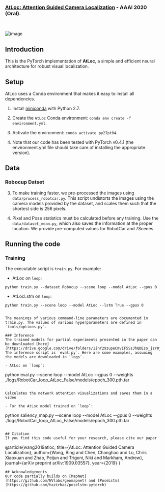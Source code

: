
### [AtLoc: Attention Guided Camera Localization](https://arxiv.org/abs/1909.03557) - AAAI 2020 (Oral).
<br/>

![image](https://github.com/Kudos12th/kudos_localization/assets/63325450/60675056-3ead-4371-ba81-cba0d410b319)


## Introduction 

This is the PyTorch implementation of **AtLoc**, a simple and efficient neural architecture for robust visual localization.

## Setup

AtLoc uses a Conda environment that makes it easy to install all dependencies.

1. Install [miniconda](https://docs.conda.io/en/latest/miniconda.html) with Python 2.7.

2. Create the `AtLoc` Conda environment: `conda env create -f environment.yml`.

3. Activate the environment: `conda activate py27pt04`.

4. Note that our code has been tested with PyTorch v0.4.1 (the environment.yml file should take care of installing the appropriate version).

## Data

### Robocup Datset

3. To make training faster, we pre-processed the images using `data/process_robotcar.py`. This script undistorts the images using the camera models provided by the dataset, and scales them such that the shortest side is 256 pixels.

4. Pixel and Pose statistics must be calculated before any training. Use the `data/dataset_mean.py`, which also saves the information at the proper location. We provide pre-computed values for RobotCar and 7Scenes.

## Running the code

### Training
The executable script is `train.py`. For example:

- AtLoc on `loop`: 
```
python train.py --dataset Robocup --scene loop --model AtLoc --gpus 0
```

- AtLocLstm on `loop`: 
```
python train.py --scene loop --model AtLoc --lstm True --gpus 0
```

```

The meanings of various command-line parameters are documented in train.py. The values of various hyperparameters are defined in `tools/options.py`.

### Inference
The trained models for partial experiments presented in the paper can be downloaded [here](https://drive.google.com/drive/folders/1inY29zupeCmvIF5SsJhQDEzo_jzY0j6Q). The inference script is `eval.py`. Here are some examples, assuming the models are downloaded in `logs`.

- AtLoc on `loop`: 
```
python eval.py --scene loop --model AtLoc --gpus 0 --weights ./logs/RobotCar_loop_AtLoc_False/models/epoch_300.pth.tar
```

Calculates the network attention visualizations and saves them in a video

- For the AtLoc model trained on `loop`:
```
python saliency_map.py --scene loop --model AtLoc --gpus 0 --weights ./logs/RobotCar_loop_AtLoc_False/models/epoch_300.pth.tar 
```

## Citation
If you find this code useful for your research, please cite our paper

```
@article{wang2019atloc,
  title={AtLoc: Attention Guided Camera Localization},
  author={Wang, Bing and Chen, Changhao and Lu, Chris Xiaoxuan and Zhao, Peijun and Trigoni, Niki and Markham, Andrew},
  journal={arXiv preprint arXiv:1909.03557},
  year={2019}
}
```
## Acknowledgements
Our code partially builds on [MapNet](https://github.com/NVlabs/geomapnet) and [PoseLstm](https://github.com/hazirbas/poselstm-pytorch)

